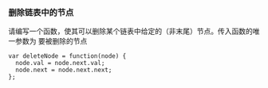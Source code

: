 <!--
 * @Author: 月魂
 * @Date: 2021-01-27 19:50:56
 * @LastEditTime: 2021-01-27 19:51:23
 * @LastEditors: 月魂
 * @Description: 
 * @FilePath: \leetcode-per-day\day21.md
-->

### 删除链表中的节点
请编写一个函数，使其可以删除某个链表中给定的（非末尾）节点。传入函数的唯一参数为 要被删除的节点 

```
var deleteNode = function(node) {
  node.val = node.next.val;
  node.next = node.next.next;
};
```
